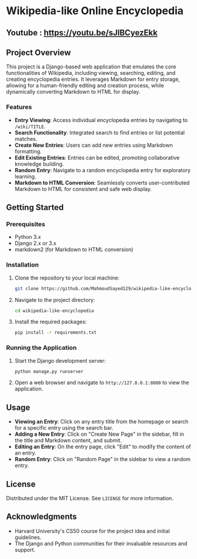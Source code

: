 # Wikipedia-like Online Encyclopedia

## Youtube : https://youtu.be/sJlBCyezEkk

## Project Overview
This project is a Django-based web application that emulates the core functionalities of Wikipedia, including viewing, searching, editing, and creating encyclopedia entries. It leverages Markdown for entry storage, allowing for a human-friendly editing and creation process, while dynamically converting Markdown to HTML for display.

### Features
- **Entry Viewing**: Access individual encyclopedia entries by navigating to `/wiki/TITLE`.
- **Search Functionality**: Integrated search to find entries or list potential matches.
- **Create New Entries**: Users can add new entries using Markdown formatting.
- **Edit Existing Entries**: Entries can be edited, promoting collaborative knowledge building.
- **Random Entry**: Navigate to a random encyclopedia entry for exploratory learning.
- **Markdown to HTML Conversion**: Seamlessly converts user-contributed Markdown to HTML for consistent and safe web display.

## Getting Started

### Prerequisites
- Python 3.x
- Django 2.x or 3.x
- markdown2 (for Markdown to HTML conversion)

### Installation
1. Clone the repository to your local machine:
   ```sh
   git clone https://github.com/MahmoudSayed129/wikipedia-like-encyclopedia.git
   ```
2. Navigate to the project directory:
   ```sh
   cd wikipedia-like-encyclopedia
   ```
3. Install the required packages:
   ```sh
   pip install -r requirements.txt
   ```

### Running the Application
1. Start the Django development server:
   ```sh
   python manage.py runserver
   ```
2. Open a web browser and navigate to `http://127.0.0.1:8000` to view the application.

## Usage
- **Viewing an Entry**: Click on any entry title from the homepage or search for a specific entry using the search bar.
- **Adding a New Entry**: Click on "Create New Page" in the sidebar, fill in the title and Markdown content, and submit.
- **Editing an Entry**: On the entry page, click "Edit" to modify the content of an entry.
- **Random Entry**: Click on "Random Page" in the sidebar to view a random entry.

## License
Distributed under the MIT License. See `LICENSE` for more information.

## Acknowledgments
- Harvard University's CS50 course for the project idea and initial guidelines.
- The Django and Python communities for their invaluable resources and support.
